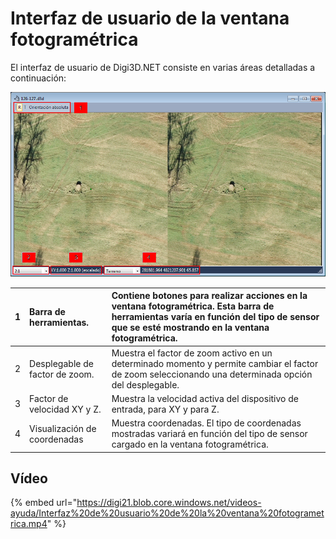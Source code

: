# Interfaz de usuario de la ventana fotogramétrica

El interfaz de usuario de Digi3D.NET consiste en varias áreas detalladas a continuación:

![Interfaz de usuario de la ventana fotogram&#xE9;trica](../../../../.gitbook/assets/interfaz-de-usuario-de-la-ventana-fotogrametrica.png)

| 1 | Barra de herramientas. | Contiene botones para realizar acciones en la ventana fotogramétrica. Esta barra de herramientas varía en función del tipo de sensor que se esté mostrando en la ventana fotogramétrica. |
| :--- | :--- | :--- |
| 2 | Desplegable de factor de zoom. | Muestra el factor de zoom activo en un determinado momento y permite cambiar el factor de zoom seleccionando una determinada opción del desplegable. |
| 3 | Factor de velocidad XY y Z. | Muestra la velocidad activa del dispositivo de entrada, para XY y para Z. |
| 4 | Visualización de coordenadas | Muestra coordenadas. El tipo de coordenadas mostradas variará en función del tipo de sensor cargado en la ventana fotogramétrica. |

## Vídeo

{% embed url="https://digi21.blob.core.windows.net/videos-ayuda/Interfaz%20de%20usuario%20de%20la%20ventana%20fotogrametrica.mp4" %}



